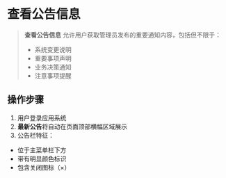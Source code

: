 # 查看公告信息

> **查看公告信息** 允许用户获取管理员发布的重要通知内容，包括但不限于：
> - 系统变更说明
> - 重要事项声明
> - 业务决策通知
> - 注意事项提醒

## 操作步骤

1. 用户登录应用系统
2. **最新公告**将自动在页面顶部横幅区域展示
3. 公告栏特征：
  - 位于主菜单栏下方
  - 带有明显颜色标识
  - 包含关闭图标（×）

